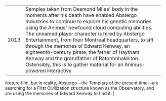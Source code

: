 |||
|---|---|
| 2013 | Samples taken from Desmond Miles' body in the moments after his death have enabled Abstergo Industries to continue to explore his genetic memories using the Animus' newfound cloud computing abilities. The unnamed player character is hired by Abstergo Entertainment, from their Montréal headquarters, to sift through the memories of Edward Kenway, an eighteenth-century pirate, the father of Haytham Kenway and the grandfather of Ratonhnhaké:ton. Ostensibly, this is to gather material for an Animus-powered interactive 
feature film, but in reality, Abstergo—the Templars of the present time—are searching for a First Civilization structure known as the 
Observatory, and are using the memories of Edward Kenway to find it. |
